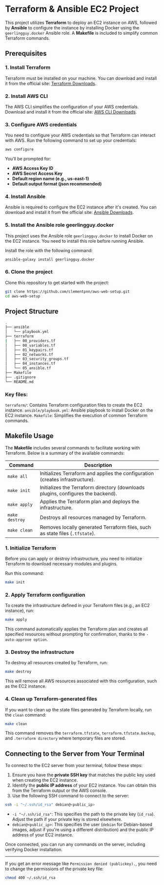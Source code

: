 # Terraform & Ansible EC2 Project

This project utilizes **Terraform** to deploy an EC2 instance on AWS, followed by **Ansible** to configure the instance by installing Docker using the ```geerlingguy.docker``` Ansible role. A **Makefile** is included to simplify common Terraform commands.

## Prerequisites

### 1. Install Terraform
Terraform must be installed on your machine. You can download and install it from the official site: [Terraform Downloads](https://www.terraform.io/downloads.html).

### 2. Install AWS CLI
The AWS CLI simplifies the configuration of your AWS credentials. Download and install it from the official site: [AWS CLI Downloads](https://docs.aws.amazon.com/cli/latest/userguide/install-cliv2.html).

### 3. Configure AWS credentials
You need to configure your AWS credentials so that Terraform can interact with AWS. Run the following command to set up your credentials:

```bash
aws configure
```

You’ll be prompted for:

- **AWS Access Key ID**
- **AWS Secret Access Key**
- **Default region name (e.g., us-east-1)**
- **Default output format (json recommended)**

### 4. Install Ansible
Ansible is required to configure the EC2 instance after it's created. You can download and install it from the official site: [Ansible Downloads](https://docs.ansible.com/ansible/latest/installation_guide/intro_installation.html).

### 5. Install the Ansible role geerlingguy.docker
This project uses the Ansible role ```geerlingguy.docker``` to install Docker on the EC2 instance. You need to install this role before running Ansible.

Install the role with the following command:

```bash
ansible-galaxy install geerlingguy.docker
```

### 6. Clone the project
Clone this repository to get started with the project:

```bash
git clone https://github.com/clementpnn/aws-web-setup.git
cd aws-web-setup
```

## Project Structure

```bash
.
├── ansible
│   └── playbook.yml
├── terraform
|   ├── 00_providers.tf
│   ├── 00_variables.tf
│   ├── 01_keypairs.tf
│   ├── 02_networks.tf
│   ├── 03_security_groups.tf
│   ├── 04_instances.tf
│   └── 05_ansible.tf
├── Makefile
├── .gitignore
└── README.md
```

### Key files:
```terraform/```: Contains Terraform configuration files to create the EC2 instance.
```ansible/playbook.yml```: Ansible playbook to install Docker on the EC2 instance.
```Makefile```: Simplifies the execution of common Terraform commands.

## Makefile Usage
The **Makefile** includes several commands to facilitate working with Terraform. Below is a summary of the available commands:

| Command | Description |
| --- | --- |
| ```make all```| Initializes Terraform and applies the configuration (creates infrastructure). |
| ```make init```| Initializes the Terraform directory (downloads plugins, configures the backend). |
|```make apply```| Applies the Terraform plan and deploys the infrastructure. |
|```make destroy```| Destroys all resources managed by Terraform. |
|```make clean```| Removes locally generated Terraform files, such as state files (```.tfstate```). |

### 1. Initialize Terraform
Before you can apply or destroy infrastructure, you need to initialize Terraform to download necessary modules and plugins.

Run this command:

```bash
make init
```

### 2. Apply Terraform configuration
To create the infrastructure defined in your Terraform files (e.g., an EC2 instance), run:

```bash
make apply
```

This command automatically applies the Terraform plan and creates all specified resources without prompting for confirmation, thanks to the ```-auto-approve option```.

### 3. Destroy the infrastructure
To destroy all resources created by Terraform, run:

```bash
make destroy
```

This will remove all AWS resources associated with this configuration, such as the EC2 instance.

### 4. Clean up Terraform-generated files
If you want to clean up the state files generated by Terraform locally, run the ```clean``` command:

```bash
make clean
```

This command removes the ```terraform.tfstate```, ```terraform.tfstate.backup```, and ```.terraform directory``` where temporary files are stored.

## Connecting to the Server from Your Terminal
To connect to the EC2 server from your terminal, follow these steps:

1. Ensure you have the **private SSH key** that matches the public key used when creating the EC2 instance.
2. Identify the **public IP address** of your EC2 instance. You can obtain this from the Terraform output or the AWS console.
3. Use the following SSH command to connect to the server:

```bash
ssh -i "~/.ssh/id_rsa" debian@<public_ip>
```

- ```-i "~/.ssh/id_rsa"```: This specifies the path to the private key (```id_rsa```). Adjust the path if your private key is stored elsewhere.
- ```debian@<public_ip>```: This specifies the user (```debian``` for Debian-based images, adjust if you're using a different distribution) and the public IP address of your EC2 instance.

Once connected, you can run any commands on the server, including verifying Docker installation.

---

If you get an error message like ```Permission denied (publickey).```, you need to change the permissions of the private key file:

```bash
chmod 400 ~/.ssh/id_rsa
```